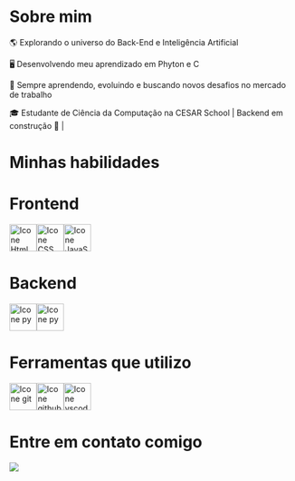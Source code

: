 # Sobre mim
<p>🌎 Explorando o universo do Back-End e Inteligência Artificial</p>
<p>🖥️ Desenvolvendo meu aprendizado em Phyton e C</p>
<p>🚀 Sempre aprendendo, evoluindo e buscando novos desafios no mercado de trabalho<p/>
<p>🎓 Estudante de Ciência da Computação na CESAR School | Backend em construção 🔧 |<p>

# Minhas habilidades

# Frontend
<div style="display: flex;">     
 <img height="48px" width="48px" alt="Icone Html" src="https://skillicons.dev/icons?i=html"/>
 <img height="48px" width="48px" alt="Icone CSS" src="https://skillicons.dev/icons?i=css"/>
 <img height="48px" width="48px" alt="Icone JavaScript" src="https://skillicons.dev/icons?i=js"/>
 
</div>

# Backend
<div style="display: flex;">     
 <img height="48px" width="48px" alt="Icone py" src="https://skillicons.dev/icons?i=py"/>
 <img height="48px" width="48px" alt="Icone py" src="https://skillicons.dev/icons?i=c"/>
</div>

# Ferramentas que utilizo
<div style="display: flex;">
 <img height="48px" width="48px" alt="Icone git" src="https://skillicons.dev/icons?i=git"/>
 <img height="48px" width="48px" alt="Icone github" src="https://skillicons.dev/icons?i=github"/>
 <img height="48px" width="48px" alt="Icone vscode" src="https://skillicons.dev/icons?i=vscode"/>
</div>

# Entre em contato comigo
<div style="display: flex;">
 <a href="www.linkedin.com/in/ramsés-cordeiro-ba410033b/"><img src="https://img.shields.io/badge/LinkedIn-0077B5?style=for-the-badge&logo=linkedin&logoColor=white"></a>
</div>
